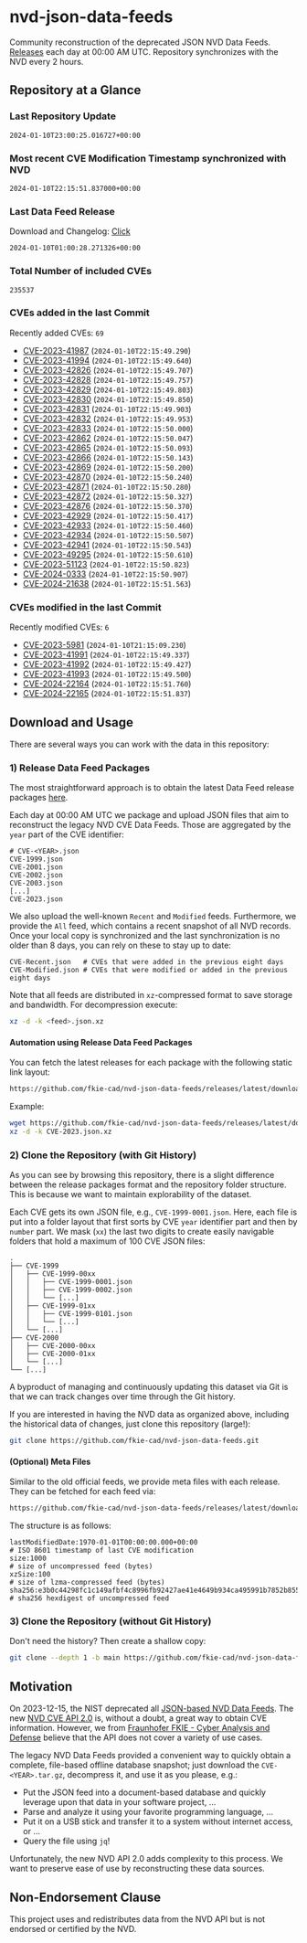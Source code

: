 # nvd-json-data-feeds

Community reconstruction of the deprecated JSON NVD Data Feeds. 
[Releases](https://github.com/fkie-cad/nvd-json-data-feeds/releases/latest) each day at 00:00 AM UTC.
Repository synchronizes with the NVD every 2 hours.

## Repository at a Glance

### Last Repository Update

```plain
2024-01-10T23:00:25.016727+00:00
```

### Most recent CVE Modification Timestamp synchronized with NVD

```plain
2024-01-10T22:15:51.837000+00:00
```

### Last Data Feed Release

Download and Changelog: [Click](https://github.com/fkie-cad/nvd-json-data-feeds/releases/latest)

```plain
2024-01-10T01:00:28.271326+00:00
```

### Total Number of included CVEs

```plain
235537
```

### CVEs added in the last Commit

Recently added CVEs: `69`

* [CVE-2023-41987](CVE-2023/CVE-2023-419xx/CVE-2023-41987.json) (`2024-01-10T22:15:49.290`)
* [CVE-2023-41994](CVE-2023/CVE-2023-419xx/CVE-2023-41994.json) (`2024-01-10T22:15:49.640`)
* [CVE-2023-42826](CVE-2023/CVE-2023-428xx/CVE-2023-42826.json) (`2024-01-10T22:15:49.707`)
* [CVE-2023-42828](CVE-2023/CVE-2023-428xx/CVE-2023-42828.json) (`2024-01-10T22:15:49.757`)
* [CVE-2023-42829](CVE-2023/CVE-2023-428xx/CVE-2023-42829.json) (`2024-01-10T22:15:49.803`)
* [CVE-2023-42830](CVE-2023/CVE-2023-428xx/CVE-2023-42830.json) (`2024-01-10T22:15:49.850`)
* [CVE-2023-42831](CVE-2023/CVE-2023-428xx/CVE-2023-42831.json) (`2024-01-10T22:15:49.903`)
* [CVE-2023-42832](CVE-2023/CVE-2023-428xx/CVE-2023-42832.json) (`2024-01-10T22:15:49.953`)
* [CVE-2023-42833](CVE-2023/CVE-2023-428xx/CVE-2023-42833.json) (`2024-01-10T22:15:50.000`)
* [CVE-2023-42862](CVE-2023/CVE-2023-428xx/CVE-2023-42862.json) (`2024-01-10T22:15:50.047`)
* [CVE-2023-42865](CVE-2023/CVE-2023-428xx/CVE-2023-42865.json) (`2024-01-10T22:15:50.093`)
* [CVE-2023-42866](CVE-2023/CVE-2023-428xx/CVE-2023-42866.json) (`2024-01-10T22:15:50.143`)
* [CVE-2023-42869](CVE-2023/CVE-2023-428xx/CVE-2023-42869.json) (`2024-01-10T22:15:50.200`)
* [CVE-2023-42870](CVE-2023/CVE-2023-428xx/CVE-2023-42870.json) (`2024-01-10T22:15:50.240`)
* [CVE-2023-42871](CVE-2023/CVE-2023-428xx/CVE-2023-42871.json) (`2024-01-10T22:15:50.280`)
* [CVE-2023-42872](CVE-2023/CVE-2023-428xx/CVE-2023-42872.json) (`2024-01-10T22:15:50.327`)
* [CVE-2023-42876](CVE-2023/CVE-2023-428xx/CVE-2023-42876.json) (`2024-01-10T22:15:50.370`)
* [CVE-2023-42929](CVE-2023/CVE-2023-429xx/CVE-2023-42929.json) (`2024-01-10T22:15:50.417`)
* [CVE-2023-42933](CVE-2023/CVE-2023-429xx/CVE-2023-42933.json) (`2024-01-10T22:15:50.460`)
* [CVE-2023-42934](CVE-2023/CVE-2023-429xx/CVE-2023-42934.json) (`2024-01-10T22:15:50.507`)
* [CVE-2023-42941](CVE-2023/CVE-2023-429xx/CVE-2023-42941.json) (`2024-01-10T22:15:50.543`)
* [CVE-2023-49295](CVE-2023/CVE-2023-492xx/CVE-2023-49295.json) (`2024-01-10T22:15:50.610`)
* [CVE-2023-51123](CVE-2023/CVE-2023-511xx/CVE-2023-51123.json) (`2024-01-10T22:15:50.823`)
* [CVE-2024-0333](CVE-2024/CVE-2024-03xx/CVE-2024-0333.json) (`2024-01-10T22:15:50.907`)
* [CVE-2024-21638](CVE-2024/CVE-2024-216xx/CVE-2024-21638.json) (`2024-01-10T22:15:51.563`)


### CVEs modified in the last Commit

Recently modified CVEs: `6`

* [CVE-2023-5981](CVE-2023/CVE-2023-59xx/CVE-2023-5981.json) (`2024-01-10T21:15:09.230`)
* [CVE-2023-41991](CVE-2023/CVE-2023-419xx/CVE-2023-41991.json) (`2024-01-10T22:15:49.337`)
* [CVE-2023-41992](CVE-2023/CVE-2023-419xx/CVE-2023-41992.json) (`2024-01-10T22:15:49.427`)
* [CVE-2023-41993](CVE-2023/CVE-2023-419xx/CVE-2023-41993.json) (`2024-01-10T22:15:49.500`)
* [CVE-2024-22164](CVE-2024/CVE-2024-221xx/CVE-2024-22164.json) (`2024-01-10T22:15:51.760`)
* [CVE-2024-22165](CVE-2024/CVE-2024-221xx/CVE-2024-22165.json) (`2024-01-10T22:15:51.837`)


## Download and Usage

There are several ways you can work with the data in this repository:

### 1) Release Data Feed Packages

The most straightforward approach is to obtain the latest Data Feed release packages [here](https://github.com/fkie-cad/nvd-json-data-feeds/releases/latest).

Each day at 00:00 AM UTC we package and upload JSON files that aim to reconstruct the legacy NVD CVE Data Feeds.
Those are aggregated by the `year` part of the CVE identifier:

```
# CVE-<YEAR>.json
CVE-1999.json
CVE-2001.json
CVE-2002.json
CVE-2003.json
[...]
CVE-2023.json
```

We also upload the well-known `Recent` and `Modified` feeds.
Furthermore, we provide the `All` feed, which contains a recent snapshot of all NVD records.
Once your local copy is synchronized and the last synchronization is no older than 8 days, you can rely on these to stay up to date:

```plain
CVE-Recent.json   # CVEs that were added in the previous eight days
CVE-Modified.json # CVEs that were modified or added in the previous eight days
```

Note that all feeds are distributed in `xz`-compressed format to save storage and bandwidth.
For decompression execute:

```sh
xz -d -k <feed>.json.xz
```


#### Automation using Release Data Feed Packages

You can fetch the latest releases for each package with the following static link layout:

```sh
https://github.com/fkie-cad/nvd-json-data-feeds/releases/latest/download/CVE-<YEAR>.json.xz
```

Example:

```sh
wget https://github.com/fkie-cad/nvd-json-data-feeds/releases/latest/download/CVE-2023.json.xz
xz -d -k CVE-2023.json.xz
```



### 2) Clone the Repository (with Git History)

As you can see by browsing this repository, there is a slight difference between the release packages format and the repository folder structure.
This is because we want to maintain explorability of the dataset.

Each CVE gets its own JSON file, e.g., `CVE-1999-0001.json`.
Here, each file is put into a folder layout that first sorts by CVE `year` identifier part and then by `number` part.
We mask (`xx`) the last two digits to create easily navigable folders that hold a maximum of 100 CVE JSON files:

```plain
.
├── CVE-1999
│   ├── CVE-1999-00xx
│   │   ├── CVE-1999-0001.json
│   │   ├── CVE-1999-0002.json
│   │   └── [...]
│   ├── CVE-1999-01xx
│   │   ├── CVE-1999-0101.json
│   │   └── [...]
│   └── [...]
├── CVE-2000
│   ├── CVE-2000-00xx
│   ├── CVE-2000-01xx
│   └── [...]
└── [...]
```

A byproduct of managing and continuously updating this dataset via Git is that we can track changes over time through the Git history.

If you are interested in having the NVD data as organized above, including the historical data of changes, just clone this repository (large!):

```sh
git clone https://github.com/fkie-cad/nvd-json-data-feeds.git
```

#### (Optional) Meta Files

Similar to the old official feeds, we provide meta files with each release. They can be fetched for each feed via:

```sh
https://github.com/fkie-cad/nvd-json-data-feeds/releases/latest/download/CVE-<YEAR>.meta
```

The structure is as follows:

```plain
lastModifiedDate:1970-01-01T00:00:00.000+00:00                          # ISO 8601 timestamp of last CVE modification
size:1000                                                               # size of uncompressed feed (bytes)
xzSize:100                                                              # size of lzma-compressed feed (bytes)
sha256:e3b0c44298fc1c149afbf4c8996fb92427ae41e4649b934ca495991b7852b855 # sha256 hexdigest of uncompressed feed
```


### 3) Clone the Repository (without Git History)

Don't need the history? Then create a shallow copy:

```sh
git clone --depth 1 -b main https://github.com/fkie-cad/nvd-json-data-feeds.git
```

## Motivation

On 2023-12-15, the NIST deprecated all [JSON-based NVD Data Feeds](https://nvd.nist.gov/vuln/data-feeds#divRetirementBanner-1).
The new [NVD CVE API 2.0](https://nvd.nist.gov/developers/vulnerabilities) is, without a doubt, a great way to obtain CVE information.
However, we from [Fraunhofer FKIE - Cyber Analysis and Defense](https://www.fkie.fraunhofer.de/en/departments/cad.html) believe that the API does not cover a variety of use cases.

The legacy NVD Data Feeds provided a convenient way to quickly obtain a complete, file-based offline database snapshot; just download the `CVE-<YEAR>.tar.gz`, decompress it, and use it as you please, e.g.:

* Put the JSON feed into a document-based database and quickly leverage upon that data in your software project, ...
* Parse and analyze it using your favorite programming language, ...
* Put it on a USB stick and transfer it to a system without internet access, or ...
* Query the file using `jq`!

Unfortunately, the new NVD API 2.0 adds complexity to this process.
We want to preserve ease of use by reconstructing these data sources.

## Non-Endorsement Clause

This project uses and redistributes data from the NVD API but is not endorsed or certified by the NVD.